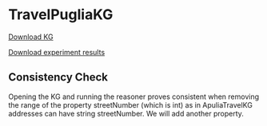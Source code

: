 # TravelPugliaKG

[Download KG](https://figshare.com/s/1bb1d7ffd51b66a654fa)

[Download experiment results](https://figshare.com/s/df0708b9fb1caf6b0ff3)

## Consistency Check

Opening the KG and running the reasoner proves consistent when removing the range of the property streetNumber (which is int) as in ApuliaTravelKG addresses can have string streetNumber. We will add another property.
